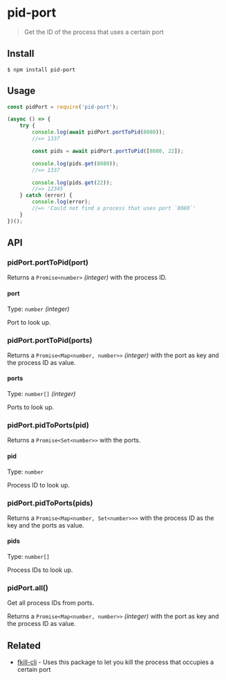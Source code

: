 # pid-port

> Get the ID of the process that uses a certain port

## Install

```
$ npm install pid-port
```

## Usage

```js
const pidPort = require('pid-port');

(async () => {
	try {
		console.log(await pidPort.portToPid(8080));
		//=> 1337

		const pids = await pidPort.portToPid([8080, 22]);

		console.log(pids.get(8080));
		//=> 1337

		console.log(pids.get(22));
		//=> 12345
	} catch (error) {
		console.log(error);
		//=> 'Could not find a process that uses port `8080`'
	}
})();
```

## API

### pidPort.portToPid(port)

Returns a `Promise<number>` *(integer)* with the process ID.

#### port

Type: `number` *(integer)*

Port to look up.

### pidPort.portToPid(ports)

Returns a `Promise<Map<number, number>>` *(integer)* with the port as key and the process ID as value.

#### ports

Type: `number[]` *(integer)*

Ports to look up.

### pidPort.pidToPorts(pid)

Returns a `Promise<Set<number>>` with the ports.

#### pid

Type: `number`

Process ID to look up.

### pidPort.pidToPorts(pids)

Returns a `Promise<Map<number, Set<number>>>` with the process ID as the key and the ports as value.

#### pids

Type: `number[]`

Process IDs to look up.

### pidPort.all()

Get all process IDs from ports.

Returns a `Promise<Map<number, number>>` *(integer)* with the port as key and the process ID as value.

## Related

- [fkill-cli](https://github.com/sindresorhus/fkill-cli) - Uses this package to let you kill the process that occupies a certain port
